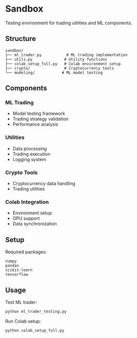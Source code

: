 # Sandbox

Testing environment for trading utilities and ML components.

## Structure

```
sandbox/
├── ml_trader.py           # ML trading implementation
├── utils.py              # Utility functions
├── colab_setup_full.py   # Colab environment setup
├── crypto/               # Cryptocurrency tools
└── modeling/            # ML model testing
```

## Components

### ML Trading
- Model testing framework
- Trading strategy validation
- Performance analysis

### Utilities
- Data processing
- Trading execution
- Logging system

### Crypto Tools
- Cryptocurrency data handling
- Trading utilities

### Colab Integration
- Environment setup
- GPU support
- Data synchronization

## Setup

Required packages:
```
numpy
pandas
scikit-learn
tensorflow
```

## Usage

Test ML trader:
```bash
python ml_trader_testing.py
```

Run Colab setup:
```bash
python colab_setup_full.py
